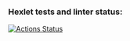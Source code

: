 ### Hexlet tests and linter status:
[![Actions Status](https://github.com/march213/frontend-project-lvl1/workflows/hexlet-check/badge.svg)](https://github.com/march213/frontend-project-lvl1/actions)